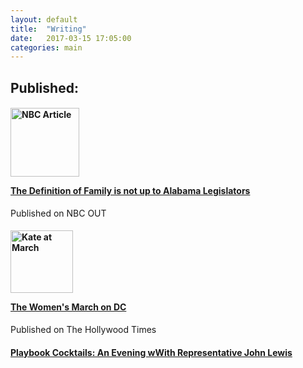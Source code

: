 ```yaml
---
layout: default
title:  "Writing"
date:   2017-03-15 17:05:00
categories: main
---
```

<h2>
Published:
</h2>
<h4>
<img src="http://www.katekight.com/Images/nbcoutphoto.jpg" alt="NBC Article" height="110">
<a href="http://www.nbcnews.com/feature/nbc-out/opinion-definition-family-not-alabama-legislators-n724171"> 
<p> The Definition of Family is not up to Alabama Legislators </p>
</a> 
</h4>
<p> Published on NBC OUT </p>


<h4>
<img src="http://www.katekight.com/Images/IMG_7546.JPG" alt="Kate at March" height="100">
<a href="https://thehollywoodtimes.net/2017/01/22/womens-march-on-dc/">
<p> The Women's March on DC </p>
</a>
</h4>
<p> Published on The Hollywood Times </p>

<h4>
<a href="https://thehollywoodtimes.net/2016/09/22/playbook-cocktails-an-evening-with-representative-john-lewis-ga-05/">
Playbook Cocktails: An Evening wWith Representative John Lewis 
</a>
